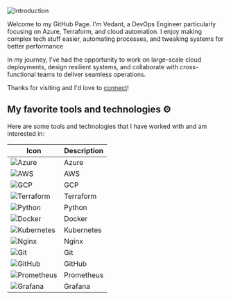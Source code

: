 ![Introduction](./Introduction.gif)

Welcome to my GitHub Page.
I'm Vedant, a DevOps Engineer particularly focusing on Azure, Terraform, and cloud automation. I enjoy making complex tech stuff easier, automating processes, and tweaking systems for better performance

In my journey, I’ve had the opportunity to work on large-scale cloud deployments, design resilient systems, and collaborate with cross-functional teams to deliver seamless operations.

Thanks for visiting and I'd love to [connect](https://www.linkedin.com/in/vedant-shukla-1a036a314/)!

## My favorite tools and technologies ⚙️

Here are some tools and technologies that I have worked with and am interested in:

| Icon | Description |
|---|---|
| ![Azure](icons/Azure-Dark.svg) | Azure |
| ![AWS](icons/AWS-Dark.svg) | AWS |
| ![GCP](icons/GCP-Dark.svg) | GCP |
| ![Terraform](icons/Terraform-Dark.svg) | Terraform |
| ![Python](icons/Python-Dark.svg) | Python |
| ![Docker](icons/Docker.svg) | Docker |
| ![Kubernetes](icons/Kubernetes.svg) | Kubernetes |
| ![Nginx](icons/Nginx.svg) | Nginx |
| ![Git](icons/Git.svg) | Git |
| ![GitHub](icons/Github-Dark.svg) | GitHub |
| ![Prometheus](icons/Prometheus.svg) | Prometheus |
| ![Grafana](icons/Grafana-Dark.svg) | Grafana |
